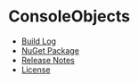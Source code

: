 # ConsoleObjects
- [Build Log](https://ci.appveyor.com/project/skthomasjr/ConsoleObjects)
- [NuGet Package](https://www.nuget.org/packages/ConsoleObjects)
- [Release Notes](https://github.com/skthomasjr/ConsoleObjects/releases)
- [License](LICENSE.md)

